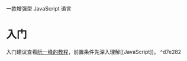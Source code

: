 一款增强型 JavaScript 语言

# 入门
入门建议查看[阮一峰的教程](https://wangdoc.com/typescript/)，前置条件先深入理解[[JavaScript]]。 ^d7e282